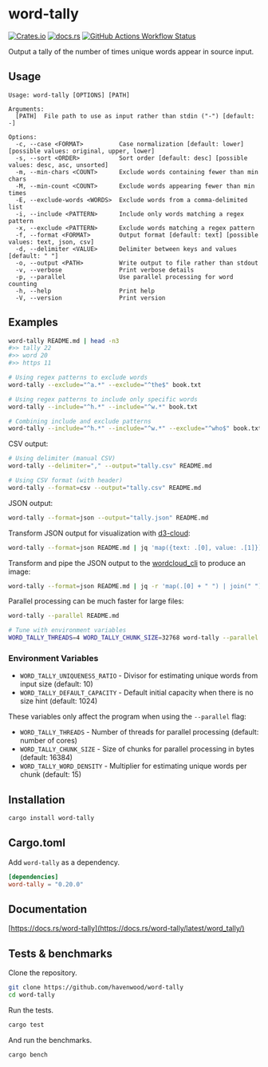 # word-tally

[![Crates.io](https://img.shields.io/crates/v/word-tally?style=for-the-badge&label=word-tally)](https://crates.io/crates/word-tally)
[![docs.rs](https://img.shields.io/docsrs/word-tally?style=for-the-badge&link=https%3A%2F%2Fdocs.rs%2Fword-tally%2Flatest%2Fword_tally%2F)](https://docs.rs/word-tally/latest/word_tally/)
[![GitHub Actions Workflow Status](https://img.shields.io/github/actions/workflow/status/havenwood/word-tally/rust.yml?style=for-the-badge)](https://github.com/havenwood/word-tally/actions/workflows/rust.yml)

Output a tally of the number of times unique words appear in source input.

## Usage

```
Usage: word-tally [OPTIONS] [PATH]

Arguments:
  [PATH]  File path to use as input rather than stdin ("-") [default: -]

Options:
  -c, --case <FORMAT>          Case normalization [default: lower] [possible values: original, upper, lower]
  -s, --sort <ORDER>           Sort order [default: desc] [possible values: desc, asc, unsorted]
  -m, --min-chars <COUNT>      Exclude words containing fewer than min chars
  -M, --min-count <COUNT>      Exclude words appearing fewer than min times
  -E, --exclude-words <WORDS>  Exclude words from a comma-delimited list
  -i, --include <PATTERN>      Include only words matching a regex pattern
  -x, --exclude <PATTERN>      Exclude words matching a regex pattern
  -f, --format <FORMAT>        Output format [default: text] [possible values: text, json, csv]
  -d, --delimiter <VALUE>      Delimiter between keys and values [default: " "]
  -o, --output <PATH>          Write output to file rather than stdout
  -v, --verbose                Print verbose details
  -p, --parallel               Use parallel processing for word counting
  -h, --help                   Print help
  -V, --version                Print version
```

## Examples

```sh
word-tally README.md | head -n3
#>> tally 22
#>> word 20
#>> https 11

# Using regex patterns to exclude words
word-tally --exclude="^a.*" --exclude="^the$" book.txt

# Using regex patterns to include only specific words
word-tally --include="^h.*" --include="^w.*" book.txt

# Combining include and exclude patterns
word-tally --include="^h.*" --include="^w.*" --exclude="^who$" book.txt
```

CSV output:
```sh
# Using delimiter (manual CSV)
word-tally --delimiter="," --output="tally.csv" README.md

# Using CSV format (with header)
word-tally --format=csv --output="tally.csv" README.md
```

JSON output:
```sh
word-tally --format=json --output="tally.json" README.md
```

Transform JSON output for visualization with [d3-cloud](https://github.com/jasondavies/d3-cloud#readme):
```sh
word-tally --format=json README.md | jq 'map({text: .[0], value: .[1]})' > d3-cloud.json
```

Transform and pipe the JSON output to the [wordcloud_cli](https://github.com/amueller/word_cloud#readme) to produce an image:
```sh
word-tally --format=json README.md | jq -r 'map(.[0] + " ") | join(" ")' | wordcloud_cli --imagefile wordcloud.png
```

Parallel processing can be much faster for large files:
```sh
word-tally --parallel README.md

# Tune with environment variables
WORD_TALLY_THREADS=4 WORD_TALLY_CHUNK_SIZE=32768 word-tally --parallel huge-file.txt
```

### Environment Variables

- `WORD_TALLY_UNIQUENESS_RATIO` - Divisor for estimating unique words from input size (default: 10)
- `WORD_TALLY_DEFAULT_CAPACITY` - Default initial capacity when there is no size hint (default: 1024)

These variables only affect the program when using the `--parallel` flag:

- `WORD_TALLY_THREADS` - Number of threads for parallel processing (default: number of cores)
- `WORD_TALLY_CHUNK_SIZE` - Size of chunks for parallel processing in bytes (default: 16384)
- `WORD_TALLY_WORD_DENSITY` - Multiplier for estimating unique words per chunk (default: 15)

## Installation

```sh
cargo install word-tally
```

## Cargo.toml

Add `word-tally` as a dependency.

```toml
[dependencies]
word-tally = "0.20.0"
```

## Documentation

[https://docs.rs/word-tally](https://docs.rs/word-tally/latest/word_tally/)

## Tests & benchmarks

Clone the repository.

```sh
git clone https://github.com/havenwood/word-tally
cd word-tally
```

Run the tests.

```sh
cargo test
```

And run the benchmarks.

```sh
cargo bench
```
